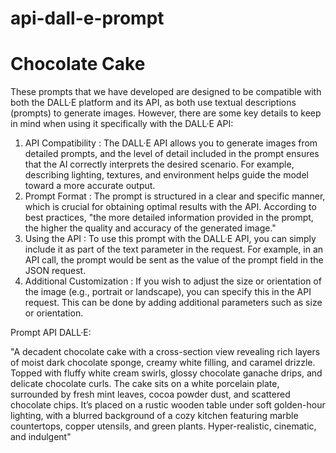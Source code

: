 # api-dall-e-prompt
# Chocolate Cake
These prompts that we have developed are designed to be compatible with both the DALL·E platform and its API, as both use textual descriptions (prompts) to generate images. However, there are some key details to keep in mind when using it specifically with the DALL·E API:

1. API Compatibility : The DALL·E API allows you to generate images from detailed prompts, and the level of detail included in the prompt ensures that the AI correctly interprets the desired scenario. For example, describing lighting, textures, and environment helps guide the model toward a more accurate output.
2. Prompt Format : The prompt is structured in a clear and specific manner, which is crucial for obtaining optimal results with the API. According to best practices, "the more detailed information provided in the prompt, the higher the quality and accuracy of the generated image."
3. Using the API : To use this prompt with the DALL·E API, you can simply include it as part of the text parameter in the request. For example, in an API call, the prompt would be sent as the value of the prompt field in the JSON request.
4. Additional Customization : If you wish to adjust the size or orientation of the image (e.g., portrait or landscape), you can specify this in the API request. This can be done by adding additional parameters such as size or orientation.


Prompt API DALL·E:

"A decadent chocolate cake with a cross-section view revealing rich layers of moist dark chocolate sponge, creamy white filling, and caramel drizzle. Topped with fluffy white cream swirls, glossy chocolate ganache drips, and delicate chocolate curls. The cake sits on a white porcelain plate, surrounded by fresh mint leaves, cocoa powder dust, and scattered chocolate chips. It’s placed on a rustic wooden table under soft golden-hour lighting, with a blurred background of a cozy kitchen featuring marble countertops, copper utensils, and green plants. Hyper-realistic, cinematic, and indulgent"

[
](https://github.com/abayuba/Dall-E-promtps/blob/6ee66f6839c84ea927a4906b8729e326ec4b5e8c/Leonardo_Kino_XL_A_decadent_and_mouthwatering_chocolate_cake_w_1.jpg)
